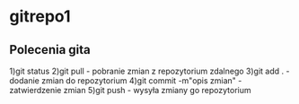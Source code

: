 # gitrepo1

## Polecenia gita

1)git status
2)git pull - pobranie zmian z repozytorium zdalnego
3)git add . - dodanie zmian do repozytorium
4)git commit -m"opis zmian" - zatwierdzenie zmian
5)git push - wysyła zmiany go repozytorium    

